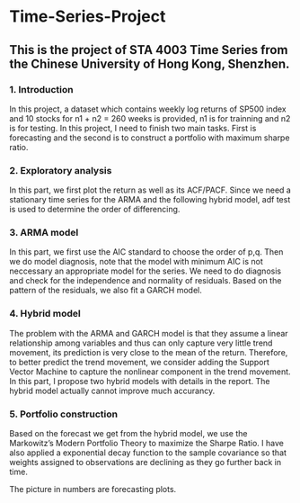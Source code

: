 # Time-Series-Project
## This is the project of STA 4003 Time Series from the Chinese University of Hong Kong, Shenzhen.
### 1. Introduction
In this project, a dataset which contains weekly log
returns of SP500 index and 10 stocks for n1 + n2 = 260 weeks is provided, n1 is for trainning and n2 is for testing.
In this project, I need to finish two main tasks. First is forecasting and the second is to construct a portfolio with maximum sharpe ratio.

### 2. Exploratory analysis
In this part, we first plot the return as well as its ACF/PACF. Since we need a stationary time series for the ARMA and the following hybrid model, adf test is used to determine the order of differencing.
### 3. ARMA model
In this part, we first use the AIC standard to choose the order of p,q. Then we do model diagnosis, note that the model with minimum AIC is not neccessary an appropriate model for the series. We need to do diagnosis and check for the independence and normality of residuals. Based on the pattern of the residuals, we also fit a GARCH model.
### 4. Hybrid model
The problem with the ARMA and GARCH model is that they assume a linear relationship among variables and thus can only capture very little trend movement, its prediction is very close to the mean of the return. Therefore, to better predict the trend movement, we consider adding the Support Vector Machine to capture the nonlinear component in the trend movement.
In this part, I propose two hybrid models with details in the report. The hybrid model actually cannot improve much accurancy.
### 5. Portfolio construction
Based on the forecast we get from the hybrid model, we use the Markowitz’s Modern Portfolio Theory to maximize the Sharpe Ratio. I have also applied a exponential decay function to the sample covariance so that weights assigned to observations are declining as they go further back in time. 

The picture in numbers are forecasting plots.
